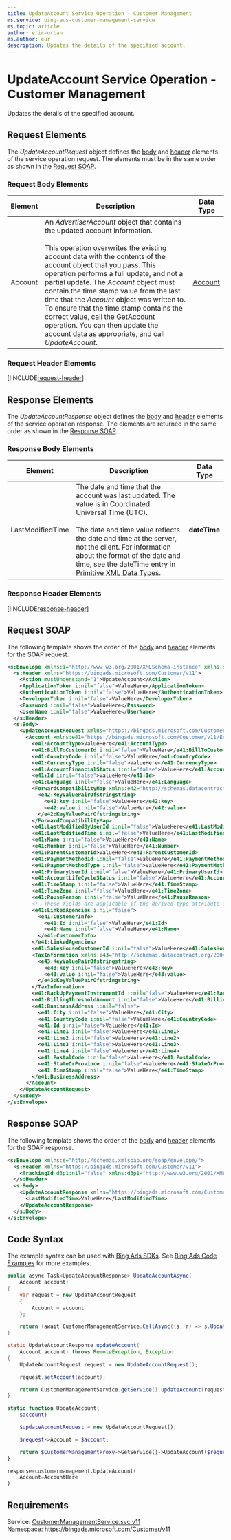```yaml
---
title: UpdateAccount Service Operation - Customer Management
ms.service: bing-ads-customer-management-service
ms.topic: article
author: eric-urban
ms.author: eur
description: Updates the details of the specified account.
---
```

# UpdateAccount Service Operation - Customer Management
Updates the details of the specified account.

## <a name="request"></a>Request Elements
The *UpdateAccountRequest* object defines the [body](#request-body) and [header](#request-header) elements of the service operation request. The elements must be in the same order as shown in the [Request SOAP](#request-soap). 

### <a name="request-body"></a>Request Body Elements

|Element|Description|Data Type|
|-----------|---------------|-------------|
|<a name="account"></a>Account|An *AdvertiserAccount* object that contains the updated account information.<br /><br />This operation overwrites the existing account data with the contents of the account object that you pass. This operation performs a full update, and not a partial update. The *Account* object must contain the time stamp value from the last time that the *Account* object was written to. To ensure that the time stamp contains the correct value, call the [GetAccount](../customer-management-service/getaccount.md) operation. You can then update the account data as appropriate, and call *UpdateAccount*.|[Account](account.md)|

### <a name="request-header"></a>Request Header Elements
[!INCLUDE[request-header](./includes/request-header.md)]

## <a name="response"></a>Response Elements
The *UpdateAccountResponse* object defines the [body](#response-body) and [header](#response-header) elements of the service operation response. The elements are returned in the same order as shown in the [Response SOAP](#response-soap).

### <a name="response-body"></a>Response Body Elements

|Element|Description|Data Type|
|-----------|---------------|-------------|
|<a name="lastmodifiedtime"></a>LastModifiedTime|The date and time that the account was last updated. The value is in Coordinated Universal Time (UTC).<br/><br/> The date and time value reflects the date and time at the server, not the client. For information about the format of the date and time, see the dateTime entry in [Primitive XML Data Types](https://go.microsoft.com/fwlink/?linkid=859198).|**dateTime**|

### <a name="response-header"></a>Response Header Elements
[!INCLUDE[response-header](./includes/response-header.md)]

## <a name="request-soap"></a>Request SOAP
The following template shows the order of the [body](#request-body) and [header](#request-header) elements for the SOAP request.

```xml
<s:Envelope xmlns:i="http://www.w3.org/2001/XMLSchema-instance" xmlns:s="http://schemas.xmlsoap.org/soap/envelope/">
  <s:Header xmlns="https://bingads.microsoft.com/Customer/v11">
    <Action mustUnderstand="1">UpdateAccount</Action>
    <ApplicationToken i:nil="false">ValueHere</ApplicationToken>
    <AuthenticationToken i:nil="false">ValueHere</AuthenticationToken>
    <DeveloperToken i:nil="false">ValueHere</DeveloperToken>
    <Password i:nil="false">ValueHere</Password>
    <UserName i:nil="false">ValueHere</UserName>
  </s:Header>
  <s:Body>
    <UpdateAccountRequest xmlns="https://bingads.microsoft.com/Customer/v11">
      <Account xmlns:e41="https://bingads.microsoft.com/Customer/v11/Entities" i:nil="false" i:type="-- derived type specified here with the appropriate prefix --">
        <e41:AccountType>ValueHere</e41:AccountType>
        <e41:BillToCustomerId i:nil="false">ValueHere</e41:BillToCustomerId>
        <e41:CountryCode i:nil="false">ValueHere</e41:CountryCode>
        <e41:CurrencyType i:nil="false">ValueHere</e41:CurrencyType>
        <e41:AccountFinancialStatus i:nil="false">ValueHere</e41:AccountFinancialStatus>
        <e41:Id i:nil="false">ValueHere</e41:Id>
        <e41:Language i:nil="false">ValueHere</e41:Language>
        <ForwardCompatibilityMap xmlns:e42="http://schemas.datacontract.org/2004/07/System.Collections.Generic" i:nil="false">
          <e42:KeyValuePairOfstringstring>
            <e42:key i:nil="false">ValueHere</e42:key>
            <e42:value i:nil="false">ValueHere</e42:value>
          </e42:KeyValuePairOfstringstring>
        </ForwardCompatibilityMap>
        <e41:LastModifiedByUserId i:nil="false">ValueHere</e41:LastModifiedByUserId>
        <e41:LastModifiedTime i:nil="false">ValueHere</e41:LastModifiedTime>
        <e41:Name i:nil="false">ValueHere</e41:Name>
        <e41:Number i:nil="false">ValueHere</e41:Number>
        <e41:ParentCustomerId>ValueHere</e41:ParentCustomerId>
        <e41:PaymentMethodId i:nil="false">ValueHere</e41:PaymentMethodId>
        <e41:PaymentMethodType i:nil="false">ValueHere</e41:PaymentMethodType>
        <e41:PrimaryUserId i:nil="false">ValueHere</e41:PrimaryUserId>
        <e41:AccountLifeCycleStatus i:nil="false">ValueHere</e41:AccountLifeCycleStatus>
        <e41:TimeStamp i:nil="false">ValueHere</e41:TimeStamp>
        <e41:TimeZone i:nil="false">ValueHere</e41:TimeZone>
        <e41:PauseReason i:nil="false">ValueHere</e41:PauseReason>
        <!--These fields are applicable if the derived type attribute is set to AdvertiserAccount-->
        <e41:LinkedAgencies i:nil="false">
          <e41:CustomerInfo>
            <e41:Id i:nil="false">ValueHere</e41:Id>
            <e41:Name i:nil="false">ValueHere</e41:Name>
          </e41:CustomerInfo>
        </e41:LinkedAgencies>
        <e41:SalesHouseCustomerId i:nil="false">ValueHere</e41:SalesHouseCustomerId>
        <TaxInformation xmlns:e43="http://schemas.datacontract.org/2004/07/System.Collections.Generic" i:nil="false">
          <e43:KeyValuePairOfstringstring>
            <e43:key i:nil="false">ValueHere</e43:key>
            <e43:value i:nil="false">ValueHere</e43:value>
          </e43:KeyValuePairOfstringstring>
        </TaxInformation>
        <e41:BackUpPaymentInstrumentId i:nil="false">ValueHere</e41:BackUpPaymentInstrumentId>
        <e41:BillingThresholdAmount i:nil="false">ValueHere</e41:BillingThresholdAmount>
        <e41:BusinessAddress i:nil="false">
          <e41:City i:nil="false">ValueHere</e41:City>
          <e41:CountryCode i:nil="false">ValueHere</e41:CountryCode>
          <e41:Id i:nil="false">ValueHere</e41:Id>
          <e41:Line1 i:nil="false">ValueHere</e41:Line1>
          <e41:Line2 i:nil="false">ValueHere</e41:Line2>
          <e41:Line3 i:nil="false">ValueHere</e41:Line3>
          <e41:Line4 i:nil="false">ValueHere</e41:Line4>
          <e41:PostalCode i:nil="false">ValueHere</e41:PostalCode>
          <e41:StateOrProvince i:nil="false">ValueHere</e41:StateOrProvince>
          <e41:TimeStamp i:nil="false">ValueHere</e41:TimeStamp>
        </e41:BusinessAddress>
      </Account>
    </UpdateAccountRequest>
  </s:Body>
</s:Envelope>
```

## <a name="response-soap"></a>Response SOAP
The following template shows the order of the [body](#response-body) and [header](#response-header) elements for the SOAP response.

```xml
<s:Envelope xmlns:s="http://schemas.xmlsoap.org/soap/envelope/">
  <s:Header xmlns="https://bingads.microsoft.com/Customer/v11">
    <TrackingId d3p1:nil="false" xmlns:d3p1="http://www.w3.org/2001/XMLSchema-instance">ValueHere</TrackingId>
  </s:Header>
  <s:Body>
    <UpdateAccountResponse xmlns="https://bingads.microsoft.com/Customer/v11">
      <LastModifiedTime>ValueHere</LastModifiedTime>
    </UpdateAccountResponse>
  </s:Body>
</s:Envelope>
```

## <a name="example"></a>Code Syntax
The example syntax can be used with [Bing Ads SDKs](~/guides/client-libraries.md). See [Bing Ads Code Examples](~/guides/code-examples.md) for more examples.
```csharp
public async Task<UpdateAccountResponse> UpdateAccountAsync(
	Account account)
{
	var request = new UpdateAccountRequest
	{
		Account = account
	};

	return (await CustomerManagementService.CallAsync((s, r) => s.UpdateAccountAsync(r), request));
}
```
```java
static UpdateAccountResponse updateAccount(
	Account account) throws RemoteException, Exception
{
	UpdateAccountRequest request = new UpdateAccountRequest();

	request.setAccount(account);

	return CustomerManagementService.getService().updateAccount(request);
}
```
```php
static function UpdateAccount(
	$account)

	$updateAccountRequest = new UpdateAccountRequest();

	$request->Account = $account;

	return $CustomerManagementProxy->GetService()->UpdateAccount($request);
}
```
```python
response=customermanagement.UpdateAccount(
	Account=AccountHere
)
```

## Requirements
Service: [CustomerManagementService.svc v11](https://clientcenter.api.bingads.microsoft.com/Api/CustomerManagement/v11/CustomerManagementService.svc)  
Namespace: https://bingads.microsoft.com/Customer/v11  

